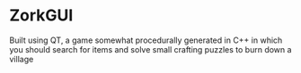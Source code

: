 # ZorkGUI
Built using QT, a game somewhat procedurally generated in C++ in which you should search for items and solve small crafting puzzles to burn down a village
